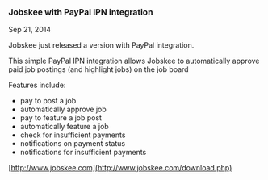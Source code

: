 ### Jobskee with PayPal IPN integration

Sep 21, 2014

Jobskee just released a version with PayPal integration.

This simple PayPal IPN integration allows Jobskee to automatically approve paid job postings (and highlight jobs) on the job board

Features include:

* pay to post a job
* automatically approve job
* pay to feature a job post
* automatically feature a job
* check for insufficient payments
* notifications on payment status
* notifications for insufficient payments

[http://www.jobskee.com](http://www.jobskee.com/download.php)